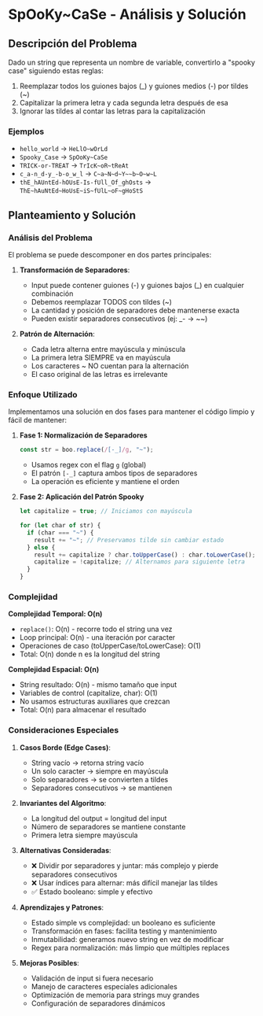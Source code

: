 # SpOoKy~CaSe - Análisis y Solución

## Descripción del Problema

Dado un string que representa un nombre de variable, convertirlo a "spooky case" siguiendo estas reglas:

1. Reemplazar todos los guiones bajos (\_) y guiones medios (-) por tildes (~)
2. Capitalizar la primera letra y cada segunda letra después de esa
3. Ignorar las tildes al contar las letras para la capitalización

### Ejemplos

- `hello_world` → `HeLlO~wOrLd`
- `Spooky_Case` → `SpOoKy~CaSe`
- `TRICK-or-TREAT` → `TrIcK~oR~tReAt`
- `c_a-n_d-y_-b-o_w_l` → `C~a~N~d~Y~~b~O~w~L`
- `thE_hAUntEd-hOUsE-Is-fUll_Of_ghOsts` → `ThE~hAuNtEd~HoUsE~iS~fUlL~oF~gHoStS`

## Planteamiento y Solución

### Análisis del Problema

El problema se puede descomponer en dos partes principales:

1. **Transformación de Separadores**:

   - Input puede contener guiones (-) y guiones bajos (\_) en cualquier combinación
   - Debemos reemplazar TODOS con tildes (~)
   - La cantidad y posición de separadores debe mantenerse exacta
   - Pueden existir separadores consecutivos (ej: \_- → ~~)

2. **Patrón de Alternación**:
   - Cada letra alterna entre mayúscula y minúscula
   - La primera letra SIEMPRE va en mayúscula
   - Los caracteres ~ NO cuentan para la alternación
   - El caso original de las letras es irrelevante

### Enfoque Utilizado

Implementamos una solución en dos fases para mantener el código limpio y fácil de mantener:

1. **Fase 1: Normalización de Separadores**

   ```javascript
   const str = boo.replace(/[-_]/g, "~");
   ```

   - Usamos regex con el flag `g` (global)
   - El patrón `[-_]` captura ambos tipos de separadores
   - La operación es eficiente y mantiene el orden

2. **Fase 2: Aplicación del Patrón Spooky**

   ```javascript
   let capitalize = true; // Iniciamos con mayúscula

   for (let char of str) {
     if (char === "~") {
       result += "~"; // Preservamos tilde sin cambiar estado
     } else {
       result += capitalize ? char.toUpperCase() : char.toLowerCase();
       capitalize = !capitalize; // Alternamos para siguiente letra
     }
   }
   ```

### Complejidad

**Complejidad Temporal: O(n)**

- `replace()`: O(n) - recorre todo el string una vez
- Loop principal: O(n) - una iteración por caracter
- Operaciones de caso (toUpperCase/toLowerCase): O(1)
- Total: O(n) donde n es la longitud del string

**Complejidad Espacial: O(n)**

- String resultado: O(n) - mismo tamaño que input
- Variables de control (capitalize, char): O(1)
- No usamos estructuras auxiliares que crezcan
- Total: O(n) para almacenar el resultado

### Consideraciones Especiales

1. **Casos Borde (Edge Cases)**:

   - String vacío → retorna string vacío
   - Un solo caracter → siempre en mayúscula
   - Solo separadores → se convierten a tildes
   - Separadores consecutivos → se mantienen

2. **Invariantes del Algoritmo**:

   - La longitud del output = longitud del input
   - Número de separadores se mantiene constante
   - Primera letra siempre mayúscula

3. **Alternativas Consideradas**:

   - ❌ Dividir por separadores y juntar: más complejo y pierde separadores consecutivos
   - ❌ Usar índices para alternar: más difícil manejar las tildes
   - ✅ Estado booleano: simple y efectivo

4. **Aprendizajes y Patrones**:

   - Estado simple vs complejidad: un booleano es suficiente
   - Transformación en fases: facilita testing y mantenimiento
   - Inmutabilidad: generamos nuevo string en vez de modificar
   - Regex para normalización: más limpio que múltiples replaces

5. **Mejoras Posibles**:
   - Validación de input si fuera necesario
   - Manejo de caracteres especiales adicionales
   - Optimización de memoria para strings muy grandes
   - Configuración de separadores dinámicos
